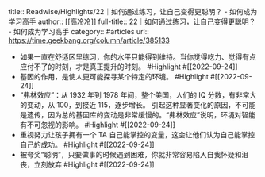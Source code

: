 title:: Readwise/Highlights/22｜如何通过练习，让自己变得更聪明？ - 如何成为学习高手
author:: [[高冷冷]]
full-title:: 22｜如何通过练习，让自己变得更聪明？ - 如何成为学习高手
category:: #articles
url:: https://time.geekbang.org/column/article/385133
- 如果一直在舒适区里练习，你的水平只能得到维持。当你觉得吃力、觉得有点应付不了的时刻，才是真正提升的时刻。 #Highlight #[[2022-09-24]]
- 基因的作用，是使人更可能探寻某个特定的环境。 #Highlight #[[2022-09-24]]
- “弗林效应”：从 1932 年到 1978 年间，整个美国，人们的 IQ 分数，有非常大的变动，从 100，到接近 115，逐步增长。
  引起这种显著变化的原因，不可能是遗传，因为总的基因库的变动是非常缓慢的。“弗林效应”说明，环境对智能有不可忽视的影响。 #Highlight #[[2022-09-24]]
- 重视努力让孩子拥有一个 TA 自己能掌控的变量，这会让他们认为自己能掌控自己的成功。 #Highlight #[[2022-09-24]]
- 被夸奖“聪明”，只要做事的时候遇到困难，你就非常容易陷入自我怀疑和沮丧，立刻放弃 #Highlight #[[2022-09-24]]